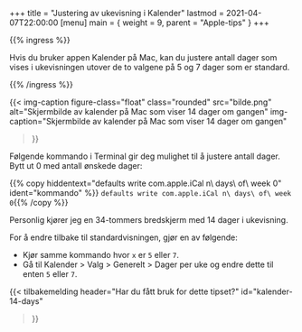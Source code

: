 +++
title = "Justering av ukevisning i Kalender"
lastmod = 2021-04-07T22:00:00
[menu]
main = { weight = 9, parent = "Apple-tips" }
+++

{{% ingress %}}

Hvis du bruker appen Kalender på Mac, kan du justere antall dager som vises i ukevisningen utover
de to valgene på 5 og 7 dager som er standard.

{{% /ingress %}}

{{< img-caption
  figure-class="float"
    class="rounded"
    src="bilde.png"
    alt="Skjermbilde av kalender på Mac som viser 14 dager om gangen"
    img-caption="Skjermbilde av kalender på Mac som viser 14 dager om gangen"
  >}}

Følgende kommando i Terminal gir deg mulighet til å justere antall dager. Bytt ut 0 med antall
ønskede dager:

{{% copy
 hiddentext="defaults write com.apple.iCal n\ days\ of\ week 0"
 ident="kommando"
%}}
```defaults write com.apple.iCal n\ days\ of\ week 0```{{% /copy %}}

Personlig kjører jeg en 34-tommers bredskjerm med 14 dager i ukevisning.

For å endre tilbake til standardvisningen, gjør en av følgende:

* Kjør samme kommando hvor ```x``` er ```5``` eller ```7```.
* Gå til Kalender > Valg > Generelt > Dager per uke og endre dette til enten ```5``` eller ```7```.

{{< tilbakemelding
header="Har du fått bruk for dette tipset?"
id="kalender-14-days"
>}}
